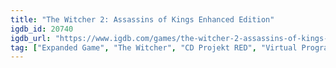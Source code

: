 ```yaml
---
title: "The Witcher 2: Assassins of Kings Enhanced Edition"
igdb_id: 20740
igdb_url: "https://www.igdb.com/games/the-witcher-2-assassins-of-kings-enhanced-edition"
tag: ["Expanded Game", "The Witcher", "CD Projekt RED", "Virtual Programming", "CD Projekt", "Role-playing (RPG)", "Adventure", "Single player", "Third person", "Action", "Fantasy"]
---
```

